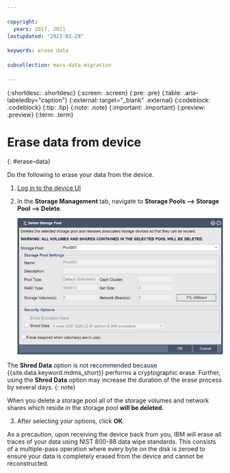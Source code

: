 ```yaml
---

copyright:
  years: 2017, 2021
lastupdated: "2021-03-29"

keywords: erase data

subcollection: mass-data-migration

---
```


{:shortdesc: .shortdesc}
{:screen: .screen}
{:pre: .pre}
{:table: .aria-labeledby="caption"}
{:external: target="_blank" .external}
{:codeblock: .codeblock}
{:tip: .tip}
{:note: .note}
{:important: .important}
{:preview: .preview}
{:term: .term}

# Erase data from device 
{: #erase-data}

Do the following to erase your data from the device.

1. [Log in to the device UI](/docs/mass-data-migration?topic=mass-data-migration-access-interface#access-ui) 

2. In the **Storage Management** tab, navigate to **Storage Pools --> Storage Pool --> Delete**.

   ![Storage Pool Delete](images/delete-storage-pool.png)

The **Shred Data** option is not recommended because {{site.data.keyword.mdms_short}} performs a cryptographic erase. Further, using the **Shred Data** option may increase the duration of the erase process by several days.
{: note}

<p class="important" data-content: "Caution: ">When you delete a storage pool all of the storage volumes and network shares which reside in the storage pool <b>will be deleted</b>. </p> 

3. After selecting your options, click **OK**.

As a precaution, upon receiving the device back from you, IBM will erase all traces of your data using NIST 800-88 data wipe standards. This consists of a multiple-pass operation where every byte on the disk is zeroed to ensure your data is completely erased from the device and cannot be reconstructed. 
